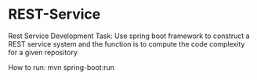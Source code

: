 # REST-Service

Rest Service Development Task: Use spring boot framework to construct a REST service system and the function is to compute the code complexity for a given repository

How to run: mvn spring-boot:run

